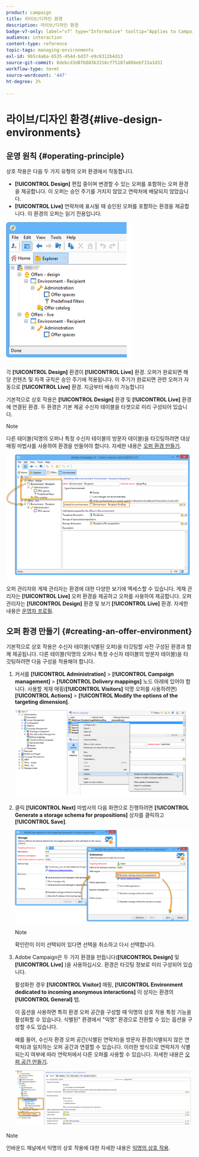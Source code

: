 ```yaml
---
product: campaign
title: 라이브/디자인 환경
description: 라이브/디자인 환경
badge-v7-only: label="v7" type="Informative" tooltip="Applies to Campaign Classic v7 only"
audience: interaction
content-type: reference
topic-tags: managing-environments
exl-id: 965c4a6a-6535-454d-bd37-e9c8312b4d13
source-git-commit: 8debcd3d8fb883b3316cf75187a86bebf15a1d31
workflow-type: tm+mt
source-wordcount: '447'
ht-degree: 2%

---
```


# 라이브/디자인 환경{#live-design-environments}



## 운영 원칙 {#operating-principle}

상호 작용은 다음 두 가지 유형의 오퍼 환경에서 작동합니다.

* **[!UICONTROL Design]** 편집 중이며 변경할 수 있는 오퍼를 포함하는 오퍼 환경을 제공합니다. 이 오퍼는 승인 주기를 거치지 않았고 연락처에 배달되지 않았습니다.
* **[!UICONTROL Live]** 연락처에 표시될 때 승인된 오퍼를 포함하는 환경을 제공합니다. 이 환경의 오퍼는 읽기 전용입니다.

![](assets/offer_environments_overview_001.png)

각 **[!UICONTROL Design]** 환경이 **[!UICONTROL Live]** 환경. 오퍼가 완료되면 해당 컨텐츠 및 자격 규칙은 승인 주기에 적용됩니다. 이 주기가 완료되면 관련 오퍼가 자동으로 **[!UICONTROL Live]** 환경. 지금부터 배송이 가능합니다

기본적으로 상호 작용은 **[!UICONTROL Design]** 환경 및 **[!UICONTROL Live]** 환경에 연결된 환경. 두 환경은 기본 제공 수신자 테이블을 타겟으로 미리 구성되어 있습니다.

>[!NOTE]
>
>다른 테이블(익명의 오퍼나 특정 수신자 테이블의 방문자 테이블)을 타깃팅하려면 대상 매핑 마법사를 사용하여 환경을 만들어야 합니다. 자세한 내용은 [오퍼 환경 만들기](#creating-an-offer-environment).

![](assets/offer_environments_overview_002.png)

오퍼 관리자와 게재 관리자는 환경에 대한 다양한 보기에 액세스할 수 있습니다. 게재 관리자는 **[!UICONTROL Live]** 오퍼 환경을 제공하고 오퍼를 사용하여 제공합니다. 오퍼 관리자는 **[!UICONTROL Design]** 환경 및 보기 **[!UICONTROL Live]** 환경. 자세한 내용은 [운영자 프로필](../../interaction/using/operator-profiles.md).

## 오퍼 환경 만들기 {#creating-an-offer-environment}

기본적으로 상호 작용은 수신자 테이블(식별된 오퍼)을 타깃팅할 사전 구성된 환경과 함께 제공됩니다. 다른 테이블(익명의 오퍼나 특정 수신자 테이블의 방문자 테이블)을 타깃팅하려면 다음 구성을 적용해야 합니다.

1. 커서를 **[!UICONTROL Administration]** > **[!UICONTROL Campaign management]** > **[!UICONTROL Delivery mappings]** 노드 아래에 있어야 합니다. 사용할 게재 매핑(**[!UICONTROL Visitors]** 익명 오퍼를 사용하려면) **[!UICONTROL Actions]** > **[!UICONTROL Modify the options of the targeting dimension]**.

   ![](assets/offer_env_anonymous_001.png)

1. 클릭 **[!UICONTROL Next]** 마법사의 다음 화면으로 진행하려면 **[!UICONTROL Generate a storage schema for propositions]** 상자를 클릭하고 **[!UICONTROL Save]**.

   ![](assets/offer_env_anonymous_002.png)

   >[!NOTE]
   >
   >확인란이 이미 선택되어 있다면 선택을 취소하고 다시 선택합니다.

1. Adobe Campaign은 두 가지 환경을 만듭니다(**[!UICONTROL Design]** 및 **[!UICONTROL Live]** )을 사용하십시오. 환경은 타깃팅 정보로 미리 구성되어 있습니다.

   활성화한 경우 **[!UICONTROL Visitor]** 매핑, **[!UICONTROL Environment dedicated to incoming anonymous interactions]** 이 상자는 환경의 **[!UICONTROL General]** 탭.

   이 옵션을 사용하면 특히 환경 오퍼 공간을 구성할 때 익명의 상호 작용 특정 기능을 활성화할 수 있습니다. 식별된&quot; 환경에서 &quot;익명&quot; 환경으로 전환할 수 있는 옵션을 구성할 수도 있습니다.

   예를 들어, 수신자 환경 오퍼 공간(식별된 연락처)을 방문자 환경(식별되지 않은 연락처)과 일치하는 오퍼 공간과 연결할 수 있습니다. 이러한 방식으로 연락처가 식별되는지 여부에 따라 연락처에서 다른 오퍼를 사용할 수 있습니다. 자세한 내용은 [오퍼 공간 만들기](../../interaction/using/creating-offer-spaces.md).

   ![](assets/offer_env_anonymous_003.png)

>[!NOTE]
>
>인바운드 채널에서 익명의 상호 작용에 대한 자세한 내용은 [익명의 상호 작용](../../interaction/using/anonymous-interactions.md).

